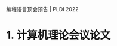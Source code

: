 
编程语言顶会预告 | PLDI 2022





# 1. 计算机理论会议论文









































































































































